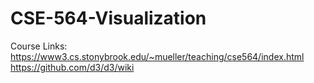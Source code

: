 # CSE-564-Visualization

Course Links:
https://www3.cs.stonybrook.edu/~mueller/teaching/cse564/index.html
https://github.com/d3/d3/wiki
